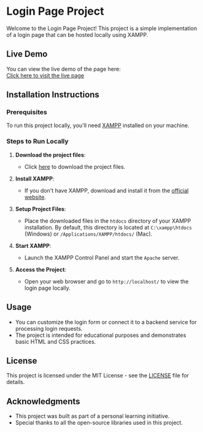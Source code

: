 # Login Page Project

Welcome to the Login Page Project! This project is a simple implementation of a login page that can be hosted locally using XAMPP. 

## Live Demo
You can view the live demo of the page here:  
[Click here to visit the live page](https://sohaibdaoudi.github.io/loginpage/)

## Installation Instructions

### Prerequisites
To run this project locally, you'll need [XAMPP](https://www.apachefriends.org/index.html) installed on your machine.

### Steps to Run Locally

1. **Download the project files**:
   - Click [here](https://github.com/sohaibdaoudi/loginpage) to download the project files.

2. **Install XAMPP**:
   - If you don't have XAMPP, download and install it from the [official website](https://www.apachefriends.org/index.html).

3. **Setup Project Files**:
   - Place the downloaded files in the `htdocs` directory of your XAMPP installation. By default, this directory is located at `C:\xampp\htdocs` (Windows) or `/Applications/XAMPP/htdocs/` (Mac).

4. **Start XAMPP**:
   - Launch the XAMPP Control Panel and start the `Apache` server.

5. **Access the Project**:
   - Open your web browser and go to `http://localhost/` to view the login page locally.

## Usage
- You can customize the login form or connect it to a backend service for processing login requests.
- The project is intended for educational purposes and demonstrates basic HTML and CSS practices.

## License
This project is licensed under the MIT License - see the [LICENSE](LICENSE) file for details.

## Acknowledgments
- This project was built as part of a personal learning initiative.
- Special thanks to all the open-source libraries used in this project.
